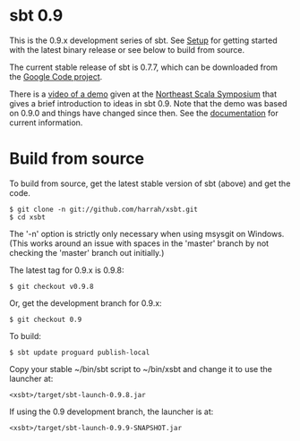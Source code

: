 [Google Code project]: http://code.google.com/p/simple-build-tool
[Northeast Scala Symposium]: http://www.nescala.org/2011/
[documentation]: https://github.com/harrah/xsbt/wiki
[Setup]: https://github.com/harrah/xsbt/wiki/Setup
[video of a demo]: http://vimeo.com/20263617

# sbt 0.9

This is the 0.9.x development series of sbt.  See [Setup] for getting started with the latest binary release or see below to build from source.

The current stable release of sbt is 0.7.7, which can be downloaded from the [Google Code project].

There is a [video of a demo] given at the [Northeast Scala Symposium] that gives a brief introduction to ideas in sbt 0.9.  Note that the demo was based on 0.9.0 and things have changed since then.  See the [documentation] for current information.

# Build from source

To build from source, get the latest stable version of sbt (above) and get the code.

	$ git clone -n git://github.com/harrah/xsbt.git
	$ cd xsbt

The '-n' option is strictly only necessary when using msysgit on Windows.
(This works around an issue with spaces in the 'master' branch by not checking the 'master' branch out initially.)

The latest tag for 0.9.x is 0.9.8:

	$ git checkout v0.9.8

Or, get the development branch for 0.9.x:

	$ git checkout 0.9

To build:

	$ sbt update proguard publish-local

Copy your stable ~/bin/sbt script to ~/bin/xsbt and change it to use the launcher at:

	<xsbt>/target/sbt-launch-0.9.8.jar

If using the 0.9 development branch, the launcher is at:

	<xsbt>/target/sbt-launch-0.9.9-SNAPSHOT.jar

